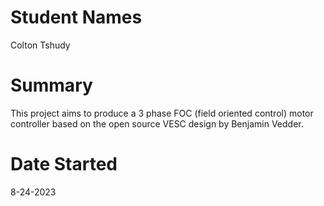 # Student Names 
Colton Tshudy

# Summary
This project aims to produce a 3 phase FOC (field oriented control) motor controller based on the open source VESC design by Benjamin Vedder.

# Date Started
8-24-2023